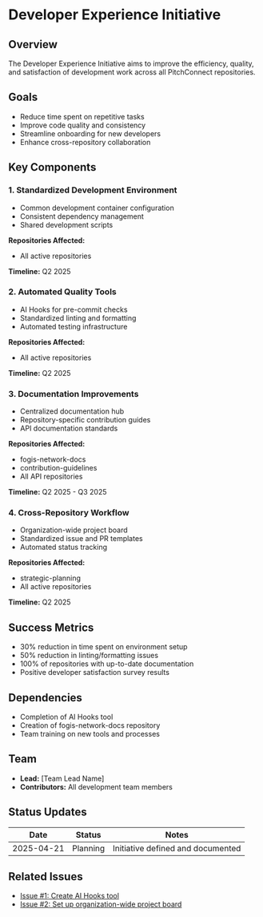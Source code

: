 # Developer Experience Initiative

## Overview

The Developer Experience Initiative aims to improve the efficiency, quality, and satisfaction of development work across all PitchConnect repositories.

## Goals

- Reduce time spent on repetitive tasks
- Improve code quality and consistency
- Streamline onboarding for new developers
- Enhance cross-repository collaboration

## Key Components

### 1. Standardized Development Environment

- Common development container configuration
- Consistent dependency management
- Shared development scripts

**Repositories Affected:**
- All active repositories

**Timeline:** Q2 2025

### 2. Automated Quality Tools

- AI Hooks for pre-commit checks
- Standardized linting and formatting
- Automated testing infrastructure

**Repositories Affected:**
- All active repositories

**Timeline:** Q2 2025

### 3. Documentation Improvements

- Centralized documentation hub
- Repository-specific contribution guides
- API documentation standards

**Repositories Affected:**
- fogis-network-docs
- contribution-guidelines
- All API repositories

**Timeline:** Q2 2025 - Q3 2025

### 4. Cross-Repository Workflow

- Organization-wide project board
- Standardized issue and PR templates
- Automated status tracking

**Repositories Affected:**
- strategic-planning
- All active repositories

**Timeline:** Q2 2025

## Success Metrics

- 30% reduction in time spent on environment setup
- 50% reduction in linting/formatting issues
- 100% of repositories with up-to-date documentation
- Positive developer satisfaction survey results

## Dependencies

- Completion of AI Hooks tool
- Creation of fogis-network-docs repository
- Team training on new tools and processes

## Team

- **Lead:** [Team Lead Name]
- **Contributors:** All development team members

## Status Updates

| Date | Status | Notes |
|------|--------|-------|
| 2025-04-21 | Planning | Initiative defined and documented |

## Related Issues

- [Issue #1: Create AI Hooks tool](https://github.com/PitchConnect/ai-hooks/issues/1)
- [Issue #2: Set up organization-wide project board](https://github.com/PitchConnect/strategic-planning/issues/1)
